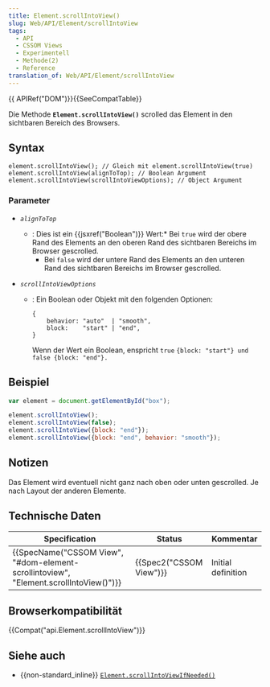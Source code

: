 ```yaml
---
title: Element.scrollIntoView()
slug: Web/API/Element/scrollIntoView
tags:
  - API
  - CSSOM Views
  - Experimentell
  - Methode(2)
  - Reference
translation_of: Web/API/Element/scrollIntoView
---
```

{{ APIRef("DOM")}}{{SeeCompatTable}}

Die Methode **`Element.scrollIntoView()`** scrolled das Element in den sichtbaren Bereich des Browsers.

## Syntax

    element.scrollIntoView(); // Gleich mit element.scrollIntoView(true)
    element.scrollIntoView(alignToTop); // Boolean Argument
    element.scrollIntoView(scrollIntoViewOptions); // Object Argument

### Parameter

- _`alignToTop`_
  - : Dies ist ein {{jsxref("Boolean")}} Wert:\* Bei `true` wird der obere Rand des Elements an den oberen Rand des sichtbaren Bereichs im Browser gescrolled.
    - Bei `false` wird der untere Rand des Elements an den unteren Rand des sichtbaren Bereichs im Browser gescrolled.
- _`scrollIntoViewOptions`_

  - : Ein Boolean oder Objekt mit den folgenden Optionen:

    ```idl
    {
        behavior: "auto"  | "smooth",
        block:    "start" | "end",
    }
    ```

    Wenn der Wert ein Boolean, enspricht `true` `{block: "start"} und false {block: "end"}.`

## Beispiel

```js
var element = document.getElementById("box");

element.scrollIntoView();
element.scrollIntoView(false);
element.scrollIntoView({block: "end"});
element.scrollIntoView({block: "end", behavior: "smooth"});
```

## Notizen

Das Element wird eventuell nicht ganz nach oben oder unten gescrolled. Je nach Layout der anderen Elemente.

## Technische Daten

| Specification                                                                                                    | Status                           | Kommentar          |
| ---------------------------------------------------------------------------------------------------------------- | -------------------------------- | ------------------ |
| {{SpecName("CSSOM View", "#dom-element-scrollintoview", "Element.scrollIntoView()")}} | {{Spec2("CSSOM View")}} | Initial definition |

## Browserkompatibilität

{{Compat("api.Element.scrollIntoView")}}

## Siehe auch

- {{non-standard_inline}} [`Element.scrollIntoViewIfNeeded()`](/de/docs/Web/API/Element/scrollIntoViewIfNeeded)
